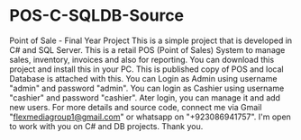 # POS-C-SQLDB-Source
Point of Sale - Final Year Project  This is a simple project that is developed in C# and SQL Server. This is a retail POS (Point of Sales) System to manage sales, inventory, invoices and also for reporting. You can download this project and install this in your PC. This is published copy of POS and local Database is attached with this. You can Login as Admin using username "admin" and password "admin". You can login as Cashier using username "cashier" and password "cashier". Ater login, you can manage it and add new users. For more details and source code, connect me via Gmail "flexmediagroup1@gmail.com" or whatsapp on "+923086941757".  I'm open to work with you on C# and DB projects.  Thank you.
